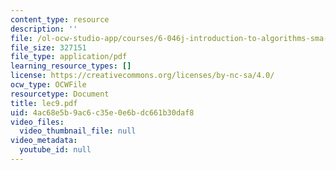 ```yaml
---
content_type: resource
description: ''
file: /ol-ocw-studio-app/courses/6-046j-introduction-to-algorithms-sma-5503-fall-2005/4ac68e5b9ac6c35e0e6bdc661b30daf8_lec9.pdf
file_size: 327151
file_type: application/pdf
learning_resource_types: []
license: https://creativecommons.org/licenses/by-nc-sa/4.0/
ocw_type: OCWFile
resourcetype: Document
title: lec9.pdf
uid: 4ac68e5b-9ac6-c35e-0e6b-dc661b30daf8
video_files:
  video_thumbnail_file: null
video_metadata:
  youtube_id: null
---
```


